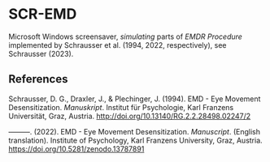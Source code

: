 # SCR-EMD

Microsoft Windows screensaver, *simulating* parts of *EMDR Procedure* implemented by Schrausser et al. (1994, 2022, respectively), see Schrausser (2023). 

## References

Schrausser, D. G., Draxler, J., & Plechinger, J. (1994). EMD - Eye Movement Desensitization. *Manuskript*. Institut für Psychologie, Karl Franzens Universität, Graz, Austria. http://doi.org/10.13140/RG.2.2.28498.02247/2

———. (2022). EMD - Eye Movement Desensitization. *Manuscript*. (English translation). Institute of Psychology, Karl Franzens University, Graz, Austria. https://doi.org/10.5281/zenodo.13787891
